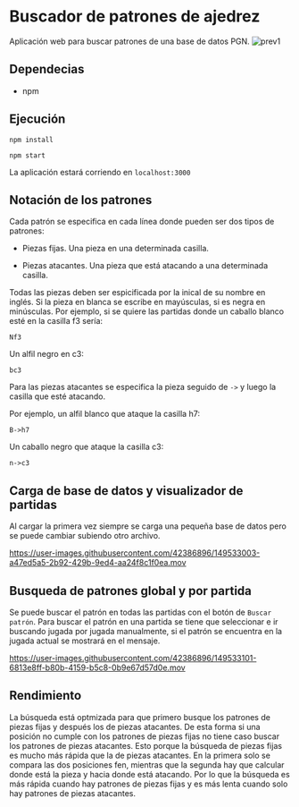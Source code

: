 # Buscador de patrones de ajedrez

Aplicación web para buscar patrones de una base de datos PGN.
![prev1](https://user-images.githubusercontent.com/42386896/149532965-e9704f4b-226b-404d-b919-aa95529c353c.png)


## Dependecias
- npm

## Ejecución
`npm install`

`npm start`

La aplicación estará corriendo en `localhost:3000`

## Notación de los patrones
Cada patrón se especifica en cada línea donde pueden ser dos tipos de patrones:
- Piezas fijas. Una pieza en una determinada casilla.

- Piezas atacantes. Una pieza que está atacando a una determinada casilla.

Todas las piezas deben ser espicificada por la inical de su nombre en inglés. Si la pieza en blanca se escribe en mayúsculas,
si es negra en minúsculas. Por ejemplo, si se quiere las partidas donde un caballo blanco esté en la casilla f3 sería:

`Nf3`

Un alfil negro en c3:

`bc3`

Para las piezas atacantes se especifica la pieza seguido de `->` y luego la casilla que esté atacando.


Por ejemplo, un alfil blanco que ataque la casilla h7:

`B->h7`

Un caballo negro que ataque la casilla c3:

`n->c3`

## Carga de base de datos y visualizador de partidas

Al cargar la primera vez siempre se carga una pequeña base de datos pero se puede cambiar subiendo otro archivo.

https://user-images.githubusercontent.com/42386896/149533003-a47ed5a5-2b92-429b-9ed4-aa24f8c1f0ea.mov



## Busqueda de patrones global y por partida

Se puede buscar el patrón en todas las partidas con el botón de `Buscar patrón`.
Para buscar el patrón en una partida se tiene que seleccionar e ir buscando jugada por jugada manualmente, 
si el patrón se encuentra en la jugada actual se mostrará en el mensaje.

https://user-images.githubusercontent.com/42386896/149533101-6813e8ff-b80b-4159-b5c8-0b9e67d57d0e.mov


## Rendimiento
La búsqueda está optmizada para que primero busque los patrones de piezas fijas y después los de piezas atacantes.
De esta forma si una posición no cumple con los patrones de piezas fijas no tiene caso buscar los patrones de piezas atacantes.
Esto porque la búsqueda de piezas fijas es mucho más rápida que la de piezas atacantes. En la primera solo se compara las dos posiciones fen,
mientras que la segunda hay que calcular donde está la pieza y hacia donde está atacando. Por lo que la búsqueda es más rápida cuando 
hay patrones de piezas fijas y es más lenta cuando solo hay patrones de piezas atacantes.




